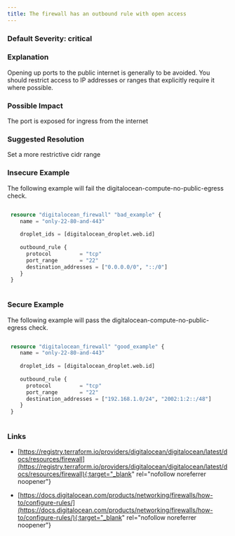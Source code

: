 ```yaml
---
title: The firewall has an outbound rule with open access
---
```


### Default Severity: <span class="severity critical">critical</span>

### Explanation

Opening up ports to the public internet is generally to be avoided. You should restrict access to IP addresses or ranges that explicitly require it where possible.

### Possible Impact
The port is exposed for ingress from the internet

### Suggested Resolution
Set a more restrictive cidr range


### Insecure Example

The following example will fail the digitalocean-compute-no-public-egress check.
```terraform

 resource "digitalocean_firewall" "bad_example" {
 	name = "only-22-80-and-443"
   
 	droplet_ids = [digitalocean_droplet.web.id]
   
 	outbound_rule {
 	  protocol         = "tcp"
 	  port_range       = "22"
 	  destination_addresses = ["0.0.0.0/0", "::/0"]
 	}
 }
 
```



### Secure Example

The following example will pass the digitalocean-compute-no-public-egress check.
```terraform

 resource "digitalocean_firewall" "good_example" {
 	name = "only-22-80-and-443"
   
 	droplet_ids = [digitalocean_droplet.web.id]
   
 	outbound_rule {
 	  protocol         = "tcp"
 	  port_range       = "22"
 	  destination_addresses = ["192.168.1.0/24", "2002:1:2::/48"]
 	}
 }
 
```



### Links


- [https://registry.terraform.io/providers/digitalocean/digitalocean/latest/docs/resources/firewall](https://registry.terraform.io/providers/digitalocean/digitalocean/latest/docs/resources/firewall){:target="_blank" rel="nofollow noreferrer noopener"}

- [https://docs.digitalocean.com/products/networking/firewalls/how-to/configure-rules/](https://docs.digitalocean.com/products/networking/firewalls/how-to/configure-rules/){:target="_blank" rel="nofollow noreferrer noopener"}



